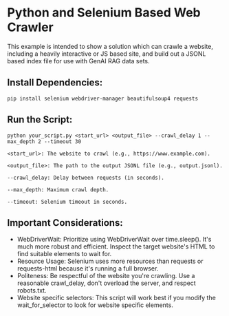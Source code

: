 # Python and Selenium Based Web Crawler

This example is intended to show a solution which can crawle a website, including a heavily interactive or JS based site, and build out a JSONL based index file for use with GenAI RAG data sets.





## Install Dependencies:
```
pip install selenium webdriver-manager beautifulsoup4 requests
```

## Run the Script:
```
python your_script.py <start_url> <output_file> --crawl_delay 1 --max_depth 2 --timeout 30

<start_url>: The website to crawl (e.g., https://www.example.com).

<output_file>: The path to the output JSONL file (e.g., output.jsonl).

--crawl_delay: Delay between requests (in seconds).

--max_depth: Maximum crawl depth.

--timeout: Selenium timeout in seconds.
```

## Important Considerations:

- WebDriverWait: Prioritize using WebDriverWait over time.sleep(). It's much more robust and efficient. Inspect the target website's HTML to find suitable elements to wait for.
- Resource Usage: Selenium uses more resources than requests or requests-html because it's running a full browser.
- Politeness: Be respectful of the website you're crawling. Use a reasonable crawl_delay, don't overload the server, and respect robots.txt.
- Website specific selectors: This script will work best if you modify the wait_for_selector to look for website specific elements.
